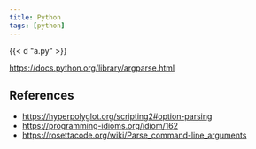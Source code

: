 ```yaml
---
title: Python
tags: [python]
---
```


{{< d "a.py" >}}

<https://docs.python.org/library/argparse.html>

## References

- <https://hyperpolyglot.org/scripting2#option-parsing>
- <https://programming-idioms.org/idiom/162>
- <https://rosettacode.org/wiki/Parse_command-line_arguments>
